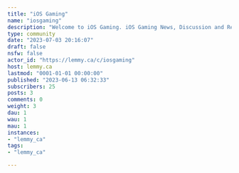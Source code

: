 ```yaml
---
title: "iOS Gaming" 
name: "iosgaming"
description: "Welcome to iOS Gaming. iOS Gaming News, Discussion and Recommendations."
type: community
date: "2023-07-03 20:16:07"
draft: false
nsfw: false
actor_id: "https://lemmy.ca/c/iosgaming"
host: lemmy.ca
lastmod: "0001-01-01 00:00:00"
published: "2023-06-13 06:32:33"
subscribers: 25
posts: 3
comments: 0
weight: 3
dau: 1
wau: 1
mau: 1
instances:
- "lemmy_ca"
tags: 
- "lemmy_ca"

---
```

